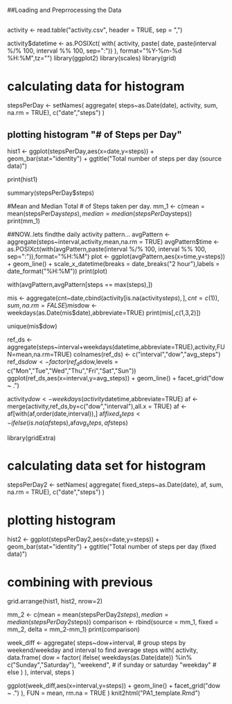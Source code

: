 ##Loading and Preprrocessing the Data
##
activity <- read.table("activity.csv", header = TRUE, sep = ",")

activity$datetime <- as.POSIXct(
  with(
    activity,
    paste(
      date,
      paste(interval %/% 100, interval %% 100, sep=":"))
  ),
  format="%Y-%m-%d %H:%M",tz="")
library(ggplot2)
library(scales)
library(grid)
# calculating data for histogram
stepsPerDay <- setNames(
  aggregate(
    steps~as.Date(date),
    activity,
    sum,
    na.rm = TRUE),
  c("date","steps")
)

## plotting histogram "# of Steps per Day"
hist1 <- ggplot(stepsPerDay,aes(x=date,y=steps)) + 
  geom_bar(stat="identity") + 
  ggtitle("Total number of steps per day (source data)")

print(hist1)


summary(stepsPerDay$steps)

#Mean and Median Total # of Steps taken per day.
mm_1 <- c(mean = mean(stepsPerDay$steps),median = median(stepsPerDay$steps))
print(mm_1)

##NOW..lets findthe daily activity pattern...
avgPattern <- aggregate(steps~interval,activity,mean,na.rm = TRUE)
avgPattern$time <- as.POSIXct(with(avgPattern,paste(interval %/% 100, interval %% 100, sep=":")),format="%H:%M")
plot <- ggplot(avgPattern,aes(x=time,y=steps)) + 
  geom_line() + 
  scale_x_datetime(breaks = date_breaks("2 hour"),labels = date_format("%H:%M"))
print(plot)

with(avgPattern,avgPattern[steps == max(steps),])

mis <- aggregate(cnt~date,cbind(activity[is.na(activity$steps),],cnt=c(1)),sum,na.rm = FALSE)
mis$dow <- weekdays(as.Date(mis$date),abbreviate=TRUE)
print(mis[,c(1,3,2)])

unique(mis$dow)

ref_ds <- aggregate(steps~interval+weekdays(datetime,abbreviate=TRUE),activity,FUN=mean,na.rm=TRUE)
colnames(ref_ds) <- c("interval","dow","avg_steps")
ref_ds$dow <- factor(ref_ds$dow,levels = c("Mon","Tue","Wed","Thu","Fri","Sat","Sun"))
ggplot(ref_ds,aes(x=interval,y=avg_steps)) + geom_line() + facet_grid("dow ~ .")

activity$dow <- weekdays(activity$datetime,abbreviate=TRUE)
af <- merge(activity,ref_ds,by=c("dow","interval"),all.x = TRUE)
af <- af[with(af,order(date,interval)),]
af$fixed_steps <- ifelse(is.na(af$steps),af$avg_steps,af$steps)

library(gridExtra)

# calculating data set for histogram
stepsPerDay2 <- setNames(
  aggregate(
    fixed_steps~as.Date(date),
    af,
    sum,
    na.rm = TRUE),
  c("date","steps")
)
# plotting histogram
hist2 <- ggplot(stepsPerDay2,aes(x=date,y=steps)) + 
  geom_bar(stat="identity") + 
  ggtitle("Total number of steps per day (fixed data)")
# combining with previous
grid.arrange(hist1, hist2, nrow=2)

mm_2 <- c(mean = mean(stepsPerDay2$steps),median = median(stepsPerDay2$steps))
comparison <- rbind(source = mm_1, fixed = mm_2, delta = mm_2-mm_1)
print(comparison)

week_diff <- aggregate(
  steps~dow+interval,  # group steps by weekend/weekday and interval to find average steps 
  with(
    activity,
    data.frame(
      dow = factor(
        ifelse(
          weekdays(as.Date(date)) %in% c("Sunday","Saturday"),
          "weekend",  # if sunday or saturday
          "weekday"   # else
        )
      ),
      interval,
      steps
    )
    
ggplot(week_diff,aes(x=interval,y=steps)) + geom_line() + facet_grid("dow ~ .")
  ),
  FUN = mean,
  rm.na = TRUE
)
knit2html("PA1_template.Rmd")
